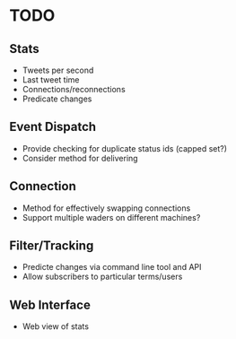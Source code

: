 TODO
====

Stats
-----
* Tweets per second 
* Last tweet time
* Connections/reconnections
* Predicate changes

Event Dispatch
--------------
* Provide checking for duplicate status ids (capped set?)
* Consider method for delivering 

Connection
----------
* Method for effectively swapping connections
* Support multiple waders on different machines?

Filter/Tracking
---------------
* Predicte changes via command line tool and API
* Allow subscribers to particular terms/users

Web Interface
-------------
* Web view of stats